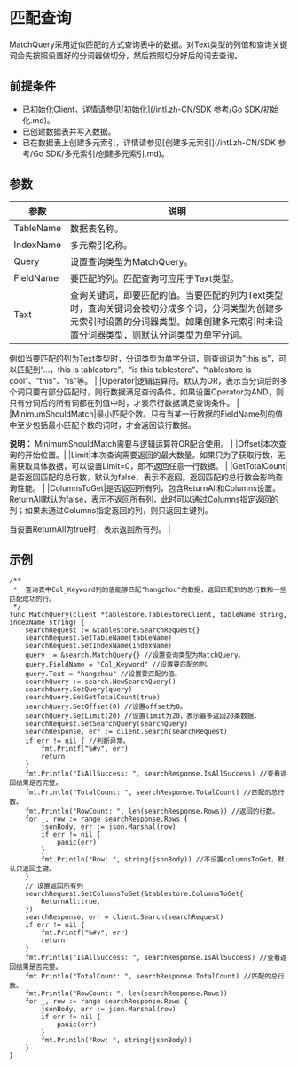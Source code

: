 # 匹配查询

MatchQuery采用近似匹配的方式查询表中的数据。对Text类型的列值和查询关键词会先按照设置好的分词器做切分，然后按照切分好后的词去查询。

## 前提条件

-   已初始化Client，详情请参见[初始化](/intl.zh-CN/SDK 参考/Go SDK/初始化.md)。
-   已创建数据表并写入数据。
-   已在数据表上创建多元索引，详情请参见[创建多元索引](/intl.zh-CN/SDK 参考/Go SDK/多元索引/创建多元索引.md)。

## 参数

|参数|说明|
|--|--|
|TableName|数据表名称。|
|IndexName|多元索引名称。|
|Query|设置查询类型为MatchQuery。|
|FieldName|要匹配的列。匹配查询可应用于Text类型。 |
|Text|查询关键词，即要匹配的值。当要匹配的列为Text类型时，查询关键词会被切分成多个词，分词类型为创建多元索引时设置的分词器类型。如果创建多元索引时未设置分词器类型，则默认分词类型为单字分词。

例如当要匹配的列为Text类型时，分词类型为单字分词，则查询词为"this is"，可以匹配到“...，this is tablestore”、“is this tablestore”、“tablestore is cool”、“this"、“is”等。 |
|Operator|逻辑运算符。默认为OR，表示当分词后的多个词只要有部分匹配时，则行数据满足查询条件。如果设置Operator为AND，则只有分词后的所有词都在列值中时，才表示行数据满足查询条件。 |
|MinimumShouldMatch|最小匹配个数。只有当某一行数据的FieldName列的值中至少包括最小匹配个数的词时，才会返回该行数据。

**说明：** MinimumShouldMatch需要与逻辑运算符OR配合使用。 |
|Offset|本次查询的开始位置。|
|Limit|本次查询需要返回的最大数量。如果只为了获取行数，无需获取具体数据，可以设置Limit=0，即不返回任意一行数据。 |
|GetTotalCount|是否返回匹配的总行数，默认为false，表示不返回。返回匹配的总行数会影响查询性能。 |
|ColumnsToGet|是否返回所有列，包含ReturnAll和Columns设置。ReturnAll默认为false，表示不返回所有列，此时可以通过Columns指定返回的列；如果未通过Columns指定返回的列，则只返回主键列。

当设置ReturnAll为true时，表示返回所有列。 |

## 示例

```
/**
 *  查询表中Col_Keyword列的值能够匹配"hangzhou"的数据，返回匹配到的总行数和一些匹配成功的行。
 */
func MatchQuery(client *tablestore.TableStoreClient, tableName string, indexName string) {
    searchRequest := &tablestore.SearchRequest{}
    searchRequest.SetTableName(tableName)
    searchRequest.SetIndexName(indexName)
    query := &search.MatchQuery{} //设置查询类型为MatchQuery。
    query.FieldName = "Col_Keyword" //设置要匹配的列。
    query.Text = "hangzhou" //设置要匹配的值。
    searchQuery := search.NewSearchQuery()
    searchQuery.SetQuery(query)
    searchQuery.SetGetTotalCount(true) 
    searchQuery.SetOffset(0) //设置offset为0。
    searchQuery.SetLimit(20) //设置limit为20，表示最多返回20条数据。
    searchRequest.SetSearchQuery(searchQuery)
    searchResponse, err := client.Search(searchRequest)
    if err != nil { //判断异常。
        fmt.Printf("%#v", err)
        return
    }
    fmt.Println("IsAllSuccess: ", searchResponse.IsAllSuccess) //查看返回结果是否完整。
    fmt.Println("TotalCount: ", searchResponse.TotalCount) //匹配的总行数。
    fmt.Println("RowCount: ", len(searchResponse.Rows)) //返回的行数。
    for _, row := range searchResponse.Rows {
        jsonBody, err := json.Marshal(row)
        if err != nil {
            panic(err)
        }
        fmt.Println("Row: ", string(jsonBody)) //不设置columnsToGet，默认只返回主键。
    }
    // 设置返回所有列
    searchRequest.SetColumnsToGet(&tablestore.ColumnsToGet{
        ReturnAll:true,
    })
    searchResponse, err = client.Search(searchRequest)
    if err != nil {
        fmt.Printf("%#v", err)
        return
    }
    fmt.Println("IsAllSuccess: ", searchResponse.IsAllSuccess) //查看返回结果是否完整。
    fmt.Println("TotalCount: ", searchResponse.TotalCount) //匹配的总行数。
    fmt.Println("RowCount: ", len(searchResponse.Rows))
    for _, row := range searchResponse.Rows {
        jsonBody, err := json.Marshal(row)
        if err != nil {
            panic(err)
        }
        fmt.Println("Row: ", string(jsonBody))
    }
}
```

